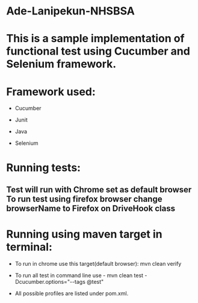 # Ade-Lanipekun-NHSBSA

# This is a sample implementation of functional test using Cucumber and Selenium framework.

# Framework used:

* Cucumber

* Junit

* Java

* Selenium

# Running tests:

## Test will run with Chrome set as default browser To run test using firefox browser change browserName to Firefox on DriveHook class

# Running using maven target in terminal:

* To run in chrome use this target(default browser): mvn clean verify

* To run all test in command line use - mvn clean test -Dcucumber.options="--tags @test"

* All possible profiles are listed under pom.xml.

